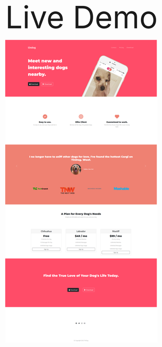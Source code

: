 <p align="center">
<a href="https://remarkeyable.github.io/TinDog-BS/"  style="font-size: 100px; text-decoration: none"> Live Demo </a>  
</p>
<p align="center">
<img src="images/1.png" style="width: 500px;">
</p>
